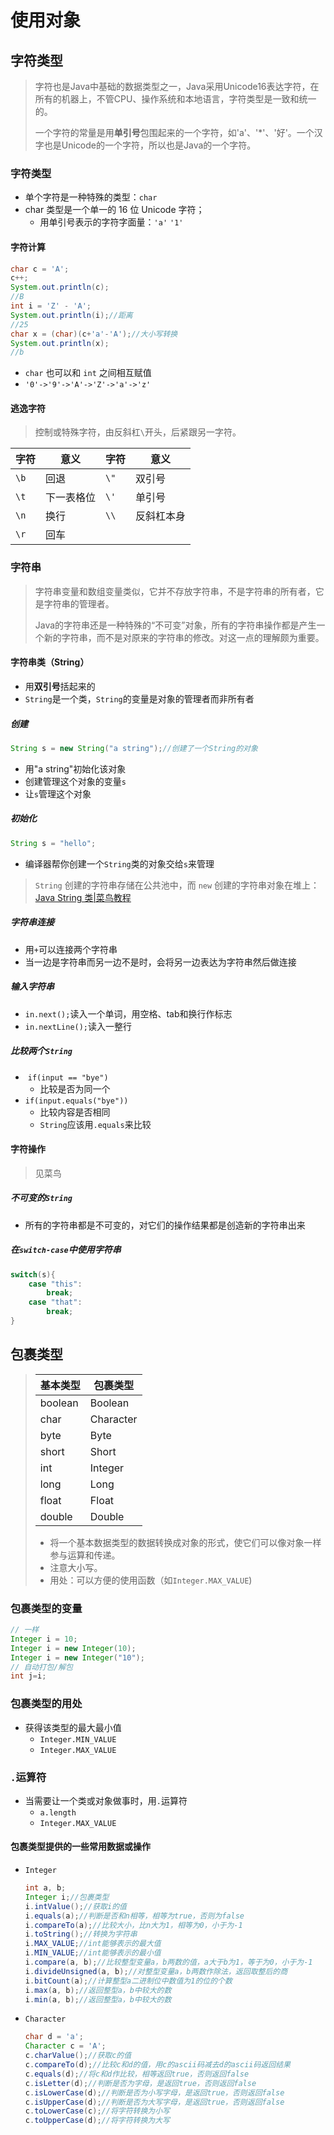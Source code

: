 

# 使用对象

## 字符类型

> 字符也是Java中基础的数据类型之一，Java采用Unicode16表达字符，在所有的机器上，不管CPU、操作系统和本地语言，字符类型是一致和统一的。
>
> 一个字符的常量是用**单引号**包围起来的一个字符，如'a'、'*'、'好'。一个汉字也是Unicode的一个字符，所以也是Java的一个字符。

### 字符类型

- 单个字符是一种特殊的类型：`char`
- char 类型是一个单一的 16 位 Unicode 字符；
    - 用单引号表示的字符字面量：`'a'` `'1'`

#### 字符计算

```java
char c = 'A';
c++;
System.out.println(c);
//B		
int i = 'Z' - 'A';
System.out.println(i);//距离
//25
char x = (char)(c+'a'-'A');//大小写转换
System.out.println(x);
//b
```

- `char` 也可以和 `int` 之间相互赋值
- `'0'->'9'->'A'->'Z'->'a'->'z'`

#### 逃逸字符

> 控制或特殊字符，由反斜杠`\`开头，后紧跟另一字符。

| 字符 | 意义 | 字符 | 意义 |
| ---- | ---- | ---- | ---- |
| `\b` | 回退  | `\"` | 双引号 |
| `\t` | 下一表格位 | `\'` | 单引号 |
| `\n` | 换行 | `\\` | 反斜杠本身 |
| `\r` | 回车 |      |      |

### 字符串

> 字符串变量和数组变量类似，它并不存放字符串，不是字符串的所有者，它是字符串的管理者。
>
> Java的字符串还是一种特殊的“不可变”对象，所有的字符串操作都是产生一个新的字符串，而不是对原来的字符串的修改。对这一点的理解颇为重要。

#### 字符串类（String）

- 用**双引号**括起来的
- `String`是一个类，`String`的变量是对象的管理者而非所有者

##### 创建

```java
String s = new String("a string");//创建了一个String的对象
```

- 用"a string"初始化该对象
- 创建管理这个对象的变量`s`
- 让`s`管理这个对象

##### 初始化

```java
String s = "hello";
```

- 编译器帮你创建一个`String`类的对象交给`s`来管理

> `String` 创建的字符串存储在公共池中，而 `new` 创建的字符串对象在堆上：[Java String 类|菜鸟教程](https://www.runoob.com/java/java-string.html)

##### 字符串连接

- 用`+`可以连接两个字符串
- 当一边是字符串而另一边不是时，会将另一边表达为字符串然后做连接

##### 输入字符串

- `in.next();`读入一个单词，用空格、tab和换行作标志
- `in.nextLine();`读入一整行

##### 比较两个`String`

- ​	`if(input == "bye")`
    - 比较是否为同一个
- `if(input.equals("bye"))`
    - 比较内容是否相同
    - `String`应该用`.equals`来比较

#### 字符操作

> 见菜鸟

##### 不可变的`String`

- 所有的字符串都是不可变的，对它们的操作结果都是创造新的字符串出来

##### 在`switch-case`中使用字符串

```java
switch(s){
    case "this":
        break;
    case "that":
        break;
}
```



## 包裹类型

> | 基本类型 | 包裹类型  |
> | -------- | --------- |
> | boolean  | Boolean   |
> | char     | Character |
> | byte     | Byte      |
> | short    | Short     |
> | int      | Integer   |
> | long     | Long      |
> | float    | Float     |
> | double   | Double    |
>
> - 将一个基本数据类型的数据转换成对象的形式，使它们可以像对象一样参与运算和传递。
> - 注意大小写。
> - 用处：可以方便的使用函数（如`Integer.MAX_VALUE`)

### 包裹类型的变量

```java
// 一样
Integer i = 10;
Integer i = new Integer(10);
Integer i = new Integer("10");
// 自动打包/解包
int j=i;
```

### 包裹类型的用处

- 获得该类型的最大最小值
    - `Integer.MIN_VALUE`
    - `Integer.MAX_VALUE`

### `.`运算符

- 当需要让一个类或对象做事时，用`.`运算符
    - `a.length`
    - `Integer.MAX_VALUE`

#### 包裹类型提供的一些常用数据或操作

- `Integer`

    ```java
    int a, b;
    Integer i;//包裹类型
    i.intValue();//获取i的值
    i.equals(a);//判断是否和n相等，相等为true，否则为false
    i.compareTo(a);//比较大小，比n大为1，相等为0，小于为-1
    i.toString();//转换为字符串
    i.MAX_VALUE;//int能够表示的最大值
    i.MIN_VALUE;//int能够表示的最小值
    i.compare(a, b);//比较整型变量a，b两数的值，a大于b为1，等于为0，小于为-1
    i.divideUnsigned(a, b);//对整型变量a，b两数作除法，返回取整后的商
    i.bitCount(a);//计算整型a二进制位中数值为1的位的个数
    i.max(a, b);//返回整型a，b中较大的数
    i.min(a, b);//返回整型a，b中较大的数
    ```

- `Character`

    ```java
    char d = 'a';
    Character c = 'A';
    c.charValue();//获取c的值
    c.compareTo(d);//比较c和d的值，用c的ascii码减去d的ascii码返回结果
    c.equals(d);//将c和d作比较，相等返回true，否则返回false
    c.isLetter(d);//判断是否为字母，是返回true，否则返回false
    c.isLowerCase(d);//判断是否为小写字母，是返回true，否则返回false
    c.isUpperCase(d);//判断是否为大写字母，是返回true，否则返回false
    c.toLowerCase(c);//将字符转换为小写
    c.toUpperCase(d);//将字符转换为大写
    ```

    